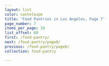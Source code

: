 ```yaml
---
layout: list
color: canteloupe
title: 'Food Pantries in Los Angeles, Page 7'
page_number: 7
items_per_page: 10
list_offset: 60
first: /food-pantry/
next: /food-pantry/page8/
previous: /food-pantry/page6/
collection: food-pantry

---
```

